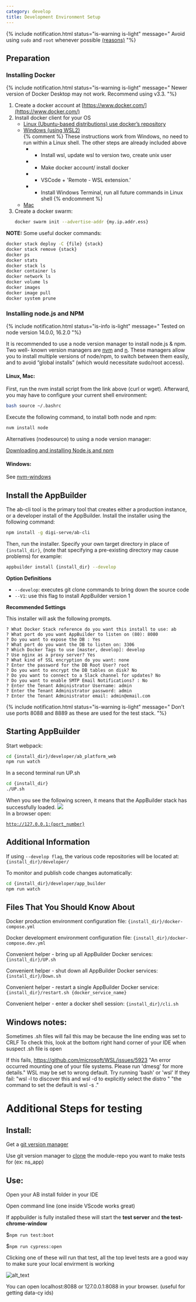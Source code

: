 ```yaml
---
category: develop
title: Development Environment Setup
---
```


<!-- {% include notification.html status="is-info is-light" message="
node.js and Docker run in very “Unix” flavored environments. All three major platforms (Windows, Mac, and Linux) can be used for both development and production environments. For Windows, it’s highly advisable to use the Windows Subsystem for Linux 2 feature to enable the Unix flavoring.
"%}

{% include notification.html status="is-light" message="
These instructions have been tested with Elementary OS 5.04, Ubuntu 20.04, and Mac OS X 10.14.6.
"%} -->

{% include notification.html status="is-warning is-light" message="
 Avoid using `sudo` and `root` whenever possible [(reasons)](https://dev.to/becodeorg/you-should-never-use-sudo-while-coding-4fa0)
"%}

## Preparation

### Installing Docker

{% include notification.html status="is-warning is-light" message="
Newer version of Docker Desktop may not work. Recommend using v3.3.
"%}

1. Create a docker account at [https://www.docker.com/](https://www.docker.com/)
1. Install docker client for your OS
   - [Linux (Ubuntu-based distributions) use docker’s repository](https://docs.docker.com/engine/install/ubuntu/)
   - [Windows (using WSL2)](https://docs.docker.com/docker-for-windows/wsl/)  
     {% comment %}
     These instructions work from Windows, no need to run within a Linux shell. The other steps are already included above
     - - Install wsl, update wsl to version two, create unix user
     - - Make docker account/ install docker
     - - VSCode + 'Remote - WSL extension.'
     - - Install Windows Terminal, run all future commands in Linux shell
         {% endcomment %}
   - [Mac](https://docs.docker.com/docker-for-mac/install/)
1. Create a docker swarm:
   ```bash
   docker swarm init --advertise-addr {my.ip.addr.ess}
   ```

**NOTE:** Some useful docker commands:

```bash
docker stack deploy -C {file} {stack}
docker stack remove {stack}
docker ps
docker stats
docker stack ls
docker container ls
docker network ls
docker volume ls
docker images
docker image pull
docker system prune
```

### Installing node.js and NPM

{% include notification.html status="is-info is-light" message="
Tested on node version 14.0.0, 16.2.0
"%}

It is recommended to use a node version manager to install node.js & npm. Two well- known version managers are [nvm](https://github.com/nvm-sh/nvm#node-version-manager---) and [n](https://github.com/tj/n#n--interactively-manage-your-nodejs-versions). These managers allow you to install multiple versions of node/npm, to switch between them easily, and to avoid “global installs” (which would necessitate sudo/root access).

#### Linux, Mac:

First, run the nvm install script from the link above (curl or wget). Afterward, you may have to configure your current shell environment:

```bash
bash source ~/.bashrc
```

Execute the following command, to install both node and npm:

```bash
nvm install node
```

Alternatives (nodesource) to using a node version manager:

[Downloading and installing Node.js and npm](https://docs.npmjs.com/downloading-and-installing-node-js-and-npm)

#### Windows:

See [nvm-windows](https://github.com/coreybutler/nvm-windows)

## Install the AppBuilder

The ab-cli tool is the primary tool that creates either a production instance, or a developer install of the AppBuilder. Install the installer using the following command:

```bash
npm install -g digi-serve/ab-cli
```

Then, run the installer. Specify your own target directory in place of `{install_dir}`, (note that specifying a pre-existing directory may cause problems) for example:

```bash
appbuilder install {install_dir} --develop
```

**Option Definitions**

- `--develop`: executes git clone commands to bring down the source code
- `--V1`: use this flag to install AppBuilder version 1

**Recommended Settings**

This installer will ask the following prompts.

```plaintext
? What Docker Stack reference do you want this install to use: ab
? What port do you want AppBuilder to listen on (80): 8080
? Do you want to expose the DB : Yes
? What port do you want the DB to listen on: 3306
? Which Docker Tags to use [master, develop]: develop
? Use nginx as a proxy server? Yes
? What kind of SSL encryption do you want: none
? Enter the password for the DB Root User? root
? Do you want to encrypt the DB tables on disk? No
? Do you want to connect to a Slack channel for updates? No
? Do you want to enable SMTP Email Notifications? : No
? Enter the Tenant Administrator Username: admin
? Enter the Tenant Administrator password: admin
? Enter the Tenant Administrator email: admin@email.com
```

{% include notification.html status="is-warning is-light" message="
Don't use ports 8088 and 8889 as these are used for the test stack.
"%}

## Starting AppBuilder

Start webpack:

```bash
cd {install_dir}/developer/ab_platform_web
npm run watch
```

In a second terminal run UP.sh

```bash
cd {install_dir}
./UP.sh
```

When you see the following screen, it means that the AppBuilder stack has successfully loaded.
![](images/appbuilderUp.png)\
In a browser open:

[`http://127.0.0.1:{port_number}`](http://127.0.0.1)

## Additional Information

If using `--develop flag`, the various code repositories will be located at: `{install_dir}/developer/`

To monitor and publish code changes automatically:

```bash
cd {install_dir}/developer/app_builder
npm run watch
```

## Files That You Should Know About

Docker production environment configuration file: `{install_dir}/docker-compose.yml`

Docker development environment configuration file: `{install_dir}/docker-compose.dev.yml`

Convenient helper - bring up all AppBuilder Docker services: `{install_dir}/UP.sh`

Convenient helper - shut down all AppBuilder Docker services: `{install_dir}/Down.sh`

Convenient helper - restart a single AppBuilder Docker service: `{install_dir}/restart.sh {docker_service_name}`

Convenient helper - enter a docker shell session: `{install_dir}/cli.sh`

## Windows notes:

Sometimes .sh files will fail this may be because the line ending was set to CRLF
To check this, look at the bottom right hand corner of your IDE when suspect .sh file is open

If this fails,
https://github.com/microsoft/WSL/issues/5923
"An error occurred mounting one of your file systems. Please run 'dmesg' for more details."
WSL may be set to wrong default. Try running 'bash' or 'wsl'
If they fail:
"wsl -l to discover this and wsl -d <myDistro>to explicitly select the distro "
"the command to set the default is wsl -s <myDistro>."

# Additional Steps for testing

## Install:

Get a [git version manager ](https://www.sourcetreeapp.com/)

Use git version manager to [clone](https://confluence.atlassian.com/get-started-with-sourcetree/clone-a-remote-repository-847359098.html) the module-repo you want to make tests for (ex: ns_app)

## Use:

Open your AB install folder in your IDE

Open command line (one inside VScode works great)

If appbuilder is fully installed these will start the **test server** and **the test-chrome-window**

$`npm run test:boot`

$`npm run cypress:open`

Clicking one of these will run that test, all the top level tests are a good way to make sure your local envirment is working

![alt_text](images/cylist.png "image_tooltip")

You can open localhost:8088 or 127.0.0.1:8088 in your browser. (useful for getting data-cy ids)
